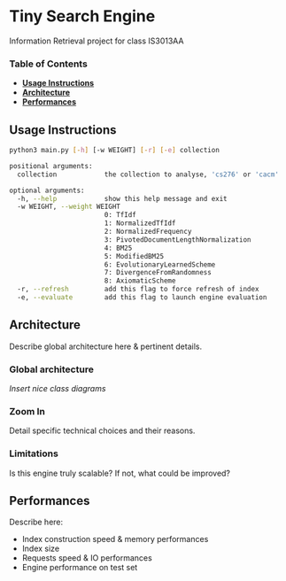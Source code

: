 # Tiny Search Engine

Information Retrieval project for class IS3013AA

### Table of Contents
+ **[Usage Instructions](#usage-instructions)**  
+ **[Architecture](#architecture)**  
+ **[Performances](#performances)**

## Usage Instructions

```bash
python3 main.py [-h] [-w WEIGHT] [-r] [-e] collection

positional arguments:
  collection            the collection to analyse, 'cs276' or 'cacm'

optional arguments:
  -h, --help            show this help message and exit
  -w WEIGHT, --weight WEIGHT
                        0: TfIdf
                        1: NormalizedTfIdf
                        2: NormalizedFrequency
                        3: PivotedDocumentLengthNormalization
                        4: BM25
                        5: ModifiedBM25
                        6: EvolutionaryLearnedScheme
                        7: DivergenceFromRandomness
                        8: AxiomaticScheme
  -r, --refresh         add this flag to force refresh of index
  -e, --evaluate        add this flag to launch engine evaluation
```

## Architecture

Describe global architecture here & pertinent details.

### Global architecture

*Insert nice class diagrams*

### Zoom In

Detail specific technical choices and their reasons.

### Limitations

Is this engine truly scalable? If not, what could be improved?

## Performances

Describe here:
* Index construction speed & memory performances
* Index size
* Requests speed & IO performances
* Engine performance on test set